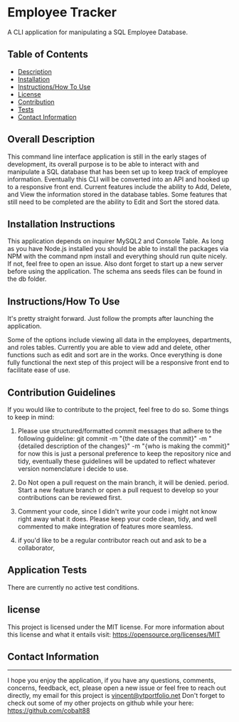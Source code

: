 # Employee Tracker
A CLI application for manipulating a SQL Employee Database.

 ## Table of Contents

- [Description](#overall-description)
- [Installation](#installation-instructions)
- [Instructions/How To Use](#instructions/how-to-use)
- [License](#license)
- [Contribution](#contribution-guidelines)
- [Tests](#application-tests)
- [Contact Information](#contact-information)



 ## Overall Description 

 This command line interface application is still in the early stages of development, its overall purpose is to be able to interact with and manipulate a SQL database that has been set up to keep track of employee information. Eventually this CLI will be converted into an API and hooked up to a responsive front end. Current features include the ability to Add, Delete, and View the information stored in the database tables. 
 Some features that still need to be completed are the ability to Edit and Sort the stored data.

 

 ## Installation Instructions

 This application depends on inquirer MySQL2 and Console Table. As long as you have Node.js installed you should be able to install the packages via NPM with the command npm install and everything should run quite nicely. If not, feel free to open an issue. Also dont forget to start up a new server before using the application. The schema ans seeds files can be found in the db folder. 

 ## Instructions/How To Use
 
 It's pretty straight forward. Just follow the prompts after launching the application.

 Some of the options include viewing all data in the employees, departments, and roles tables. Currently you are able to view add and delete, other functions such as edit and sort are in the works. Once everything is done fully functional the next step of this project will be a responsive front end to facilitate ease of use. 

 

 ## Contribution Guidelines
 If you would like to contribute to the project, feel free to do so. Some things to keep in mind:

 1. Please use structured/formatted commit messages that adhere to the following guideline: git commit -m "{the date of the commit}" -m "{detailed description of the changes}" -m "{who is making the commit}"
 for now this is just a personal preference to keep the repository nice and tidy, eventually these guidelines will be updated to reflect whatever version nomenclature i decide to use. 

 2. Do Not open a pull request on the main branch, it will be denied. period. Start a new feature branch or open a pull request to develop so your contributions can be reviewed first. 

 3. Comment your code, since I didn't write your code i might not know right away what it does. Please keep your code clean, tidy, and well commented to make integration of features more seamless. 

 4. if you'd like to be a regular contributor reach out and ask to be a collaborator, 

 ## Application Tests
 There are currently no active test conditions.



## license
  This project is licensed under the MIT license.
  For more information about this license and what it entails visit: https://opensource.org/licenses/MIT

 ## Contact Information
 - - -
I hope you enjoy the application, if you have any questions, comments, concerns, feedback, ect, 
please open a new issue or feel free to reach out directly, my email for this project is vincent@vtportfolio.net
Don't forget to check out some of my other projects on github while your here: https://github.com/cobalt88